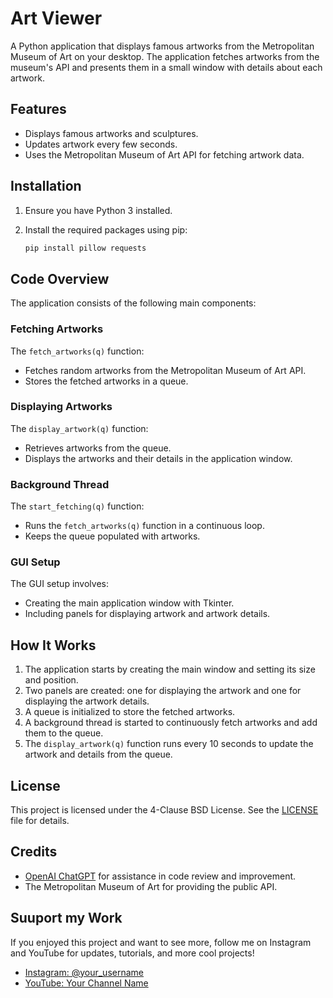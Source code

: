 # Art Viewer

A Python application that displays famous artworks from the Metropolitan Museum of Art on your desktop. The application fetches artworks from the museum's API and presents them in a small window with details about each artwork.

## Features

- Displays famous artworks and sculptures.
- Updates artwork every few seconds.
- Uses the Metropolitan Museum of Art API for fetching artwork data.

## Installation

1. Ensure you have Python 3 installed.
2. Install the required packages using pip:

    ```bash
    pip install pillow requests
    ```

## Code Overview

The application consists of the following main components:

### Fetching Artworks

The `fetch_artworks(q)` function:

- Fetches random artworks from the Metropolitan Museum of Art API.
- Stores the fetched artworks in a queue.

### Displaying Artworks

The `display_artwork(q)` function:

- Retrieves artworks from the queue.
- Displays the artworks and their details in the application window.

### Background Thread

The `start_fetching(q)` function:

- Runs the `fetch_artworks(q)` function in a continuous loop.
- Keeps the queue populated with artworks.

### GUI Setup

The GUI setup involves:

- Creating the main application window with Tkinter.
- Including panels for displaying artwork and artwork details.

## How It Works

1. The application starts by creating the main window and setting its size and position.
2. Two panels are created: one for displaying the artwork and one for displaying the artwork details.
3. A queue is initialized to store the fetched artworks.
4. A background thread is started to continuously fetch artworks and add them to the queue.
5. The `display_artwork(q)` function runs every 10 seconds to update the artwork and details from the queue.

## License

This project is licensed under the 4-Clause BSD License. See the [LICENSE](LICENSE) file for details.

## Credits

- [OpenAI ChatGPT](https://www.openai.com/chatgpt) for assistance in code review and improvement.
- The Metropolitan Museum of Art for providing the public API.


## Suuport my Work

If you enjoyed this project and want to see more, follow me on Instagram and YouTube for updates, tutorials, and more cool projects!

- [Instagram: @your_username](https://www.instagram.com/the_py_peeper/)
- [YouTube: Your Channel Name](www.youtube.com/@the_py_peeper01)
